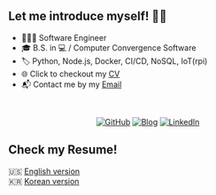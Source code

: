 ## Let me introduce myself! 👋🏻

- 👨🏻‍💻 Software Engineer
- 🎓 B.S. in 💻 / Computer Convergence Software
- 🏷 Python, Node.js, Docker, CI/CD, NoSQL, IoT(rpi)
- 🌐 Click to checkout my [CV]([https://seungtae.com](https://seungtae.com/))
- 📬 Contact me by my [Email](mailto:stash@seungtae.com)


<br />
<p align="center">
  <a href="https://github.com/kstash"><img src="https://img.shields.io/github/followers/kstash.svg?label=GitHub&style=social" alt="GitHub" /></a>
  <a href="https://seungtae.com"><img src="https://img.shields.io/badge/blog-seungtae.com-202020.svg" alt="Blog" /></a>
  <a href="https://kr.linkedin.com/in/stash-korea"><img src="https://img.shields.io/badge/LinkedIn-kstash-0077b5.svg?style=flat&logo=linkedin" alt="LinkedIn" /></a>
</p>


## Check my Resume!
🇺🇸 [English version](https://seungtae.com/resume-en.v4.pdf)
<br/>
🇰🇷 [Korean version](https://seungtae.com/resume-kr.v4.pdf)
<br/>

